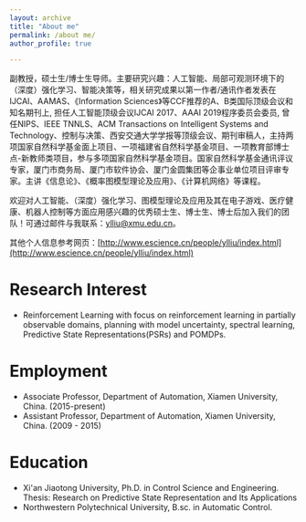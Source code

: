 ```yaml
---
layout: archive
title: "About me"
permalink: /about me/
author_profile: true

---
```


副教授，硕士生/博士生导师。主要研究兴趣：人工智能、局部可观测环境下的（深度）强化学习、智能决策等，相关研究成果以第一作者/通讯作者发表在IJCAI、AAMAS、《Information Sciences》等CCF推荐的A、B类国际顶级会议和知名期刊上, 担任人工智能顶级会议IJCAI 2017、AAAI 2019程序委员会委员, 曾任NIPS、IEEE TNNLS、ACM Transactions on Intelligent Systems and Technology、控制与决策、西安交通大学学报等顶级会议、期刊审稿人，主持两项国家自然科学基金面上项目、一项福建省自然科学基金项目、一项教育部博士点-新教师类项目，参与多项国家自然科学基金项目。国家自然科学基金通讯评议专家，厦门市商务局、厦门市软件协会、厦门金圆集团等企事业单位项目评审专家。主讲《信息论》、《概率图模型理论及应用》、《计算机网络》等课程。

欢迎对人工智能、（深度）强化学习、图模型理论及应用及其在电子游戏、医疗健康、机器人控制等方面应用感兴趣的优秀硕士生、博士生、博士后加入我们的团队！可通过邮件与我联系：ylliu@xmu.edu.cn。

其他个人信息参考网页：[http://www.escience.cn/people/ylliu/index.html](http://www.escience.cn/people/ylliu/index.html)

Research Interest
======
* Reinforcement Learning with focus on reinforcement learning in partially observable domains, planning with model uncertainty, spectral learning, Predictive State Representations(PSRs) and POMDPs.
  
Employment
======
* Associate Professor, Department of Automation, Xiamen University, China. (2015-present)
* Assistant Professor, Department of Automation, Xiamen University, China. (2009 - 2015)

Education 
======
* Xi'an Jiaotong University, Ph.D. in Control Science and Engineering.
  Thesis: Research on Predictive State Representation and Its Applications
* Northwestern Polytechnical University, B.sc. in Automatic Control.
